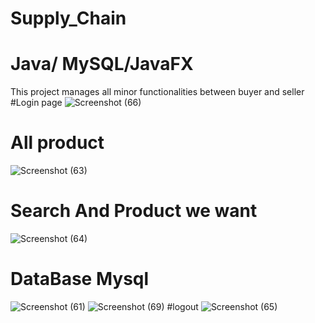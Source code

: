 # Supply_Chain
# Java/ MySQL/JavaFX
This project manages all minor functionalities between buyer and seller
#Login page
![Screenshot (66)](https://user-images.githubusercontent.com/117819312/205451704-44c4bceb-5751-40be-aed3-f10eb41b27ef.png)
# All product 
![Screenshot (63)](https://user-images.githubusercontent.com/117819312/205451744-13a82fa6-7065-4b0f-b859-a39291c325e2.png)
# Search And Product we want
![Screenshot (64)](https://user-images.githubusercontent.com/117819312/205451780-a0aa9652-45fa-494c-8094-b42bf91897bc.png)
# DataBase Mysql
![Screenshot (61)](https://user-images.githubusercontent.com/117819312/205451850-2562c3a4-3a7d-4453-8a8f-c0e56a4b02df.png)
![Screenshot (69)](https://user-images.githubusercontent.com/117819312/205451862-f2590d8c-fcb1-4e0a-ac18-9ce740f93018.png)
#logout
![Screenshot (65)](https://user-images.githubusercontent.com/117819312/205451903-b5b18c09-4ff3-4a6b-883d-2c3962df0903.png)

